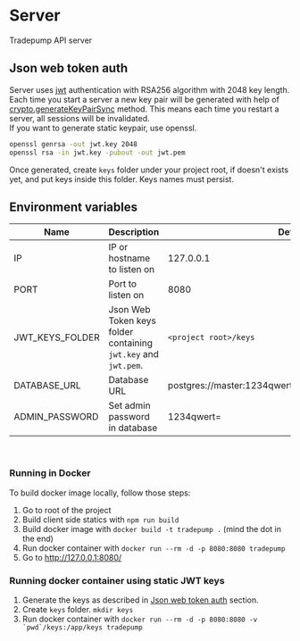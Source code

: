 # Server

Tradepump API server

## Json web token auth

Server uses [jwt](https://jwt.io/) authentication with RSA256 algorithm with 2048 key length.<br>
Each time you start a server a new key pair will be generated with help of [crypto.generateKeyPairSync](https://nodejs.org/api/crypto.html#crypto_crypto_generatekeypairsync_type_options) method. This means each time you restart a server, all sessions will be invalidated.<br>
If you want to generate static keypair, use openssl.
```sh
openssl genrsa -out jwt.key 2048
openssl rsa -in jwt.key -pubout -out jwt.pem
```
Once generated, create `keys` folder under your project root, if doesn't exists yet, and put keys inside this folder.
Keys names must persist.

## Environment variables

| Name | Description | Default |
| ---- | ----------- | ------- |
| IP | IP or hostname to listen on | 127.0.0.1 |
| PORT | Port to listen on | 8080 |
| JWT_KEYS_FOLDER | Json Web Token keys folder containing `jwt.key` and `jwt.pem`. | `<project root>/keys` |
| DATABASE_URL | Database URL | postgres://master:1234qwert=@localhost:5432/tradepump |
| ADMIN_PASSWORD | Set admin password in database | 1234qwert= |

<br>

### Running in Docker

To build docker image locally, follow those steps:
1. Go to root of the project
2. Build client side statics with `npm run build`
3. Build docker image with `docker build -t tradepump .` (mind the dot in the end)
4. Run docker container with `docker run --rm -d -p 8080:8080 tradepump`
5. Go to http://127.0.0.1:8080/

### Running docker container using static JWT keys

1. Generate the keys as described in [Json web token auth](#json-web-token-auth) section.
2. Create `keys` folder. `mkdir keys`
3. Run docker container with ``docker run --rm -d -p 8080:8080 -v `pwd`/keys:/app/keys tradepump``
